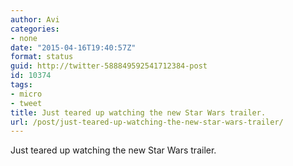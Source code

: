 ```yaml
---
author: Avi
categories:
- none
date: "2015-04-16T19:40:57Z"
format: status
guid: http://twitter-588849592541712384-post
id: 10374
tags:
- micro
- tweet
title: Just teared up watching the new Star Wars trailer.
url: /post/just-teared-up-watching-the-new-star-wars-trailer/
---
```

Just teared up watching the new Star Wars trailer.